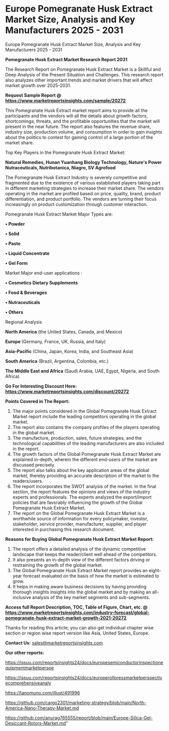 # Europe Pomegranate Husk Extract Market Size, Analysis and Key Manufacturers 2025 - 2031
 Europe Pomegranate Husk Extract Market Size, Analysis and Key Manufacturers 2025 - 2031

<strong>Pomegranate Husk Extract Market Research Report 2031</strong>

The Research Report on Pomegranate Husk Extract Market is a Skillful and Deep Analysis of the Present Situation and Challenges. This research report also analyzes other important trends and market drivers that will affect market growth over 2025-2031.

<strong>Request Sample Report @ <a href=https://www.marketreportsinsights.com/sample/20272>https://www.marketreportsinsights.com/sample/20272</a></strong>

This Pomegranate Husk Extract market report aims to provide all the participants and the vendors will all the details about growth factors, shortcomings, threats, and the profitable opportunities that the market will present in the near future. The report also features the revenue share, industry size, production volume, and consumption in order to gain insights about the politics to contest for gaining control of a large portion of the market share.

Top Key Players in the Pomegranate Husk Extract Market:

<strong>Natural Remedies, Hunan Yuanhang Biology Technology, Nature's Power Nutraceuticals, Nutribotanica, Niagro, SV Agrofood</strong>

The Pomegranate Husk Extract Industry is severely competitive and fragmented due to the existence of various established players taking part in different marketing strategies to increase their market share. The vendors operating in the market are profiled based on price, quality, brand, product differentiation, and product portfolio. The vendors are turning their focus increasingly on product customization through customer interaction.

Pomegranate Husk Extract Market Major Types are:

<strong>• Powder

• Solid

• Paste

• Liquid Concentrate

• Gel Form</strong>

Market Major end-user applications :

<strong>• Cosmetics Dietary Supplements

• Food & Beverages

• Nutraceuticals

• Others</strong>

Regional Analysis

</u><strong><b>North America</b></strong> (the United States, Canada, and Mexico)

<strong><b>Europe </b></strong>(Germany, France, UK, Russia, and Italy)

<strong><b>Asia-Pacific</b></strong> (China, Japan, Korea, India, and Southeast Asia)

<strong><b>South America</b></strong> (Brazil, Argentina, Colombia, etc.)

<strong><b>The Middle East and Africa</b></strong> (Saudi Arabia, UAE, Egypt, Nigeria, and South Africa)

<strong>Go For Interesting Discount Here: <a href=https://www.marketreportsinsights.com/discount/20272>https://www.marketreportsinsights.com/discount/20272</a></strong>

<strong>Points Covered in The Report:</strong>
<ol>
  <li>The major points considered in the Global Pomegranate Husk Extract Market report include the leading competitors operating in the global market.</li>
  <li>The report also contains the company profiles of the players operating in the global market.</li>
  <li>The manufacture, production, sales, future strategies, and the technological capabilities of the leading manufacturers are also included in the report.</li>
  <li>The growth factors of the Global Pomegranate Husk Extract Market are explained in-depth, wherein the different end-users of the market are discussed precisely.</li>
  <li>The report also talks about the key application areas of the global market, thereby providing an accurate description of the market to the readers/users.</li>
  <li>The report incorporates the SWOT analysis of the market. In the final section, the report features the opinions and views of the industry experts and professionals. The experts analyzed the export/import policies that are favorably influencing the growth of the Global Pomegranate Husk Extract Market.</li>
  <li>The report on the Global Pomegranate Husk Extract Market is a worthwhile source of information for every policymaker, investor, stakeholder, service provider, manufacturer, supplier, and player interested in purchasing this research document.</li>
</ol>
<strong>Reasons for Buying Global Pomegranate Husk Extract Market Report:</strong>

<ol>
  <li>The report offers a detailed analysis of the dynamic competitive landscape that keeps the reader/client well ahead of the competitors.</li>
  <li>It also presents an in-depth view of the different factors driving or restraining the growth of the global market.</li>
  <li>The Global Pomegranate Husk Extract Market report provides an eight-year forecast evaluated on the basis of how the market is estimated to grow.</li>
  <li>It helps in making aware business decisions by having providing thorough insights insights into the global market and by making an all-inclusive analysis of the key market segments and sub-segments.</li>
</ol>
<strong>Access full Report Description, TOC, Table of Figure, Chart, etc. @ <a href=https://www.marketreportsinsights.com/industry-forecast/global-pomegranate-husk-extract-market-growth-2021-20272>https://www.marketreportsinsights.com/industry-forecast/global-pomegranate-husk-extract-market-growth-2021-20272</a></strong>


Thanks for reading this article; you can also get individual chapter wise section or region wise report version like Asia, United States, Europe.

<strong>Contact Us:</strong>
sales@marketreportsinsights.com

<strong>Our other reports:</strong>

<a href=https://issuu.com/reportsinsights24/docs/europesemiconductorinspectionequipmentmarketperspe>https://issuu.com/reportsinsights24/docs/europesemiconductorinspectionequipmentmarketperspe</a>

<a href=https://issuu.com/reportsinsights24/docs/europerollpressmarketperspectivecomprehensiveanaly>https://issuu.com/reportsinsights24/docs/europerollpressmarketperspectivecomprehensiveanaly</a>

<a href=https://tanomuno.com/illust/491996>https://tanomuno.com/illust/491996</a>

<a href=https://github.com/cargo2301/marketing-strategy/blob/main/North-America-Nano-Therapy-Market.md>https://github.com/cargo2301/marketing-strategy/blob/main/North-America-Nano-Therapy-Market.md</a>

<a href=https://github.com/anurag765555/report/blob/main/Europe-Silica-Gel-Desiccant-Rotors-Market.md>https://github.com/anurag765555/report/blob/main/Europe-Silica-Gel-Desiccant-Rotors-Market.md</a>"
